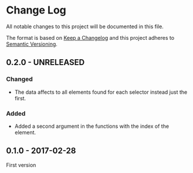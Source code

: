 # Change Log
All notable changes to this project will be documented in this file.

The format is based on [Keep a Changelog](http://keepachangelog.com/) 
and this project adheres to [Semantic Versioning](http://semver.org/).

## 0.2.0 - UNRELEASED

### Changed

* The data affects to all elements found for each selector instead just the first.

### Added

* Added a second argument in the functions with the index of the element.

## 0.1.0 - 2017-02-28

First version